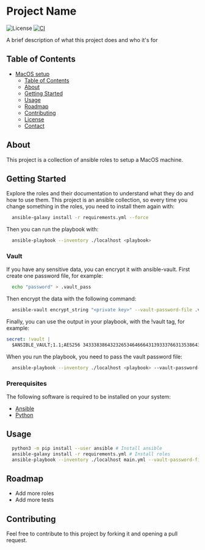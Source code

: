 # Project Name

![License](https://img.shields.io/badge/license-MIT-blue.svg)
[![CI](https://github.com/andrea11/setup/actions/workflows/ci.yml/badge.svg)](https://github.com/andrea11/setup/actions/workflows/ci.yml)

A brief description of what this project does and who it's for

## Table of Contents

- [MacOS setup](#MacOs-setup)
  - [Table of Contents](#table-of-contents)
  - [About](#about)
  - [Getting Started](#getting-started)
  - [Usage](#usage)
  - [Roadmap](#roadmap)
  - [Contributing](#contributing)
  - [License](#license)
  - [Contact](#contact)

## About

This project is a collection of ansible roles to setup a MacOS machine.

## Getting Started

Explore the roles and their documentation to understand what they do and how to use them.
This project is an ansible collection, so every time you change something in the roles, you need to install them again with:

```bash
  ansible-galaxy install -r requirements.yml --force
```

Then you can run the playbook with:

```bash
  ansible-playbook --inventory ./localhost <playbook>
```

### Vault

If you have any sensitive data, you can encrypt it with ansible-vault.
First create one password file, for example:

```bash
  echo "password" > .vault_pass
```

Then encrypt the data with the following command:

```bash
  ansible-vault encrypt_string "<private key>" --vault-password-file .vault_pass --output -
```

Finally, you can use the output in your playbook, with the !vault tag, for example:

```yaml
secret: !vault |
  $ANSIBLE_VAULT;1.1;AES256 34333838643232653464666431393337663135386434626632393663623733336433666561326634  2028292827622462246222242662653831336231303630610a643338658089826166646588688862  55576462516666655254525565546462525764515665545854555166565555598561818089618289  6488888185848839990a9299949565999565699165976265303636323531643465326430643837356236
```

When you run the playbook, you need to pass the vault password file:

```bash
  ansible-playbook --inventory ./localhost <playbook> --vault-password-file .vault_pass
```

### Prerequisites

The following software is required to be installed on your system:

- [Ansible](https://www.ansible.com/)
- [Python](https://www.python.org/)

## Usage

```bash
  python3 -m pip install --user ansible # Install ansible
  ansible-galaxy install -r requirements.yml # Install roles
  ansible-playbook --inventory ./localhost main.yml --vault-password-file .vault_pass # Run playbook
```

## Roadmap

- Add more roles
- Add more tests

## Contributing

Feel free to contribute to this project by forking it and opening a pull request.
